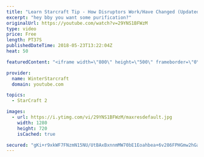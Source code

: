 ```yaml
---
title: "Learn Starcraft Tip - How Disruptors Work/Have Changed (Updated Patch 4.0 2018)"
excerpt: "hey bby you want some purification?"
originalUrl: https://youtube.com/watch?v=29YNS1BFWzM
type: video
price: Free
length: PT37S
publishedDateTime: 2018-05-23T13:22:04Z
heat: 50

featuredContent: "<iframe width=\"800\" height=\"500\" frameborder=\"0\" src=\"https://www.youtube.com/embed/29YNS1BFWzM\" allow=\"accelerometer; autoplay; encrypted-media; gyroscope; picture-in-picture\" allowfullscreen></iframe>"

provider:
  name: WinterStarcraft
  domain: youtube.com

topics:
  - StarCraft 2

images:
  - url: https://i.ytimg.com/vi/29YNS1BFWzM/maxresdefault.jpg
    width: 1280
    height: 720
    isCached: true

secured: "gKi+r9xkWF7FNzmN15NU/UtBAxBxnnmMW70bE1Eoahbea+6v286FPHGmw2hGaIqcE2Z50q7HgSsLyRbFgm++WWDmVuLhEA/OP6dYzQKmGx6uS7UrSjTY2CkdX+UWWM4BheHflzH4mlDF6ZfKGAWEC8Xe/K7YFtkGWkbiRWPH/Ddhq6fllR6q62NToqH3Gt4jKUwE0DDgrO20/8oL/+SW5Z01Q9raQAHXVsFrST7qCyt7vN9E8TBc1m0K2qR2hpYJiB0ZMGclV1zZSVPIMLpTfHkpd4gQjKwMpVe/8Ybi2ngiy90wqNaopJa25knqoEhFxZOyu7/JfL0W6mWqyiaUk54r9YgMaqP4ERXYMOsMe9KbqXGbqS+IWCmyw/50Czc6IlSYl3K4W+fnOYDr9PELYj6FZQwJ+k2+HucnyI2Wwe8=;odI2al6rB+qnGdkBrl+cpg=="
---
```


